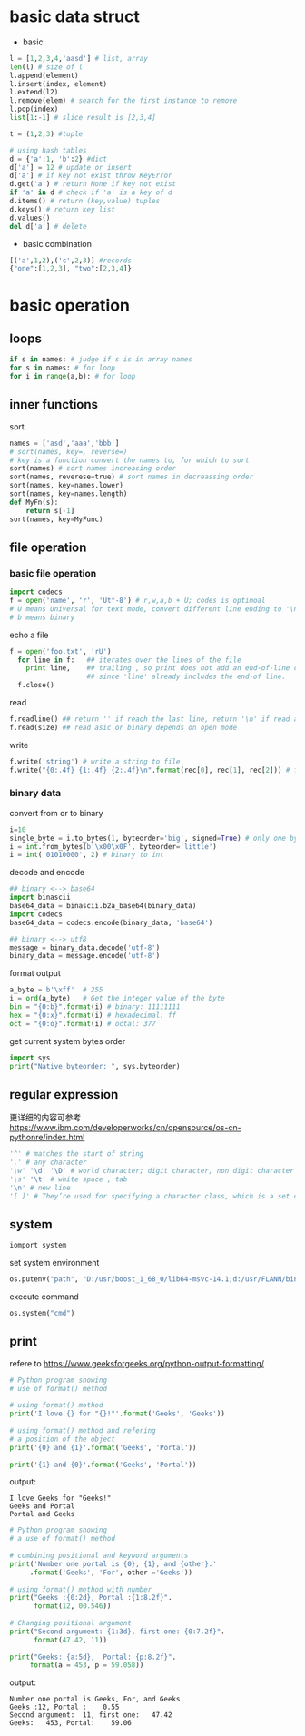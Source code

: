 # basic data struct
 * basic
```python
l = [1,2,3,4,'aasd'] # list, array
len(l) # size of l
l.append(element)
l.insert(index, element)
l.extend(l2)
l.remove(elem) # search for the first instance to remove
l.pop(index)
list[1:-1] # slice result is [2,3,4]

t = (1,2,3) #tuple

# using hash tables
d = {'a':1, 'b':2} #dict
d['a'] = 12 # update or insert
d['a'] # if key not exist throw KeyError
d.get('a') # return None if key not exist
if 'a' in d # check if 'a' is a key of d
d.items() # return (key,value) tuples
d.keys() # return key list
d.values()
del d['a'] # delete
```
* basic combination
```python
[('a',1,2),('c',2,3)] #records
{"one":[1,2,3], "two":[2,3,4]}
```
# basic operation
## loops
```python
if s in names: # judge if s is in array names
for s in names: # for loop
for i in range(a,b): # for loop
```

## inner functions
sort
```python
names = ['asd','aaa','bbb']
# sort(names, key=, reverse=)
# key is a function convert the names to, for which to sort
sort(names) # sort names increasing order
sort(names, reverese=true) # sort names in decreassing order
sort(names, key=names.lower)
sort(names, key=names.length)
def MyFn(s):
    return s[-1]
sort(names, key=MyFunc)
```

## file operation
### basic file operation
```python
import codecs
f = open('name', 'r', 'Utf-8') # r,w,a,b + U; codes is optimoal
# U means Universal for text mode, convert different line ending to '\n'
# b means binary
```
echo a file
```python
f = open('foo.txt', 'rU')
  for line in f:   ## iterates over the lines of the file
    print line,    ## trailing , so print does not add an end-of-line char
                   ## since 'line' already includes the end-of line.
  f.close()
```
read
```python
f.readline() ## return '' if reach the last line, return '\n' if read a empty line
f.read(size) ## read asic or binary depends on open mode
```
write
```python
f.write('string') # write a string to file
f.write("{0:.4f} {1:.4f} {2:.4f}\n".format(rec[0], rec[1], rec[2])) # format write
```

### binary data
convert from or to binary
```python
i=10
single_byte = i.to_bytes(1, byteorder='big', signed=True) # only one byte, big-endian(arm), little (x86)
i = int.from_bytes(b'\x00\x0F', byteorder='little')
i = int('01010000', 2) # binary to int
```

decode and encode
```python
## binary <--> base64
import binascii
base64_data = binascii.b2a_base64(binary_data)
import codecs
base64_data = codecs.encode(binary_data, 'base64')

## binary <--> utf8
message = binary_data.decode('utf-8')
binary_data = message.encode('utf-8')
```

format output
```python
a_byte = b'\xff'  # 255
i = ord(a_byte)   # Get the integer value of the byte
bin = "{0:b}".format(i) # binary: 11111111
hex = "{0:x}".format(i) # hexadecimal: ff
oct = "{0:o}".format(i) # octal: 377
```
get current system bytes order
```python
import sys
print("Native byteorder: ", sys.byteorder)
```
## regular expression
更详细的内容可参考 https://www.ibm.com/developerworks/cn/opensource/os-cn-pythonre/index.html
```python
'^' # matches the start of string
'.' # any character
'\w' '\d' '\D' # world character; digit character, non digit character
'\s' '\t' # white space , tab
'\n' # new line
'[ ]' # They’re used for specifying a character class, which is a set of characters that you wish to match. [a-z], [abc]
```

## system
```python
iomport system
```
set system environment
```python
os.putenv("path", "D:/usr/boost_1_68_0/lib64-msvc-14.1;d:/usr/FLANN/bin")
```

execute command
```python
os.system("cmd")
```

## print
refere to https://www.geeksforgeeks.org/python-output-formatting/
```python
# Python program showing  
# use of format() method 
  
# using format() method 
print('I love {} for "{}!"'.format('Geeks', 'Geeks')) 
  
# using format() method and refering  
# a position of the object 
print('{0} and {1}'.format('Geeks', 'Portal')) 
  
print('{1} and {0}'.format('Geeks', 'Portal')) 
```

output:
```
I love Geeks for "Geeks!"
Geeks and Portal
Portal and Geeks
```

```python
# Python program showing  
# a use of format() method 
  
# combining positional and keyword arguments 
print('Number one portal is {0}, {1}, and {other}.'
     .format('Geeks', 'For', other ='Geeks')) 
  
# using format() method with number  
print("Geeks :{0:2d}, Portal :{1:8.2f}". 
      format(12, 00.546)) 
  
# Changing positional argument 
print("Second argument: {1:3d}, first one: {0:7.2f}". 
      format(47.42, 11)) 
  
print("Geeks: {a:5d},  Portal: {p:8.2f}". 
     format(a = 453, p = 59.058)) 
```

output:
```
Number one portal is Geeks, For, and Geeks.
Geeks :12, Portal :    0.55
Second argument:  11, first one:   47.42
Geeks:   453, Portal:    59.06
```